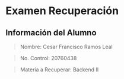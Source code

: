 # Examen Recuperación

## Información del Alumno

> Nombre: Cesar Francisco Ramos Leal

> No. Control: 20760438

> Materia a Recuperar: Backend II
